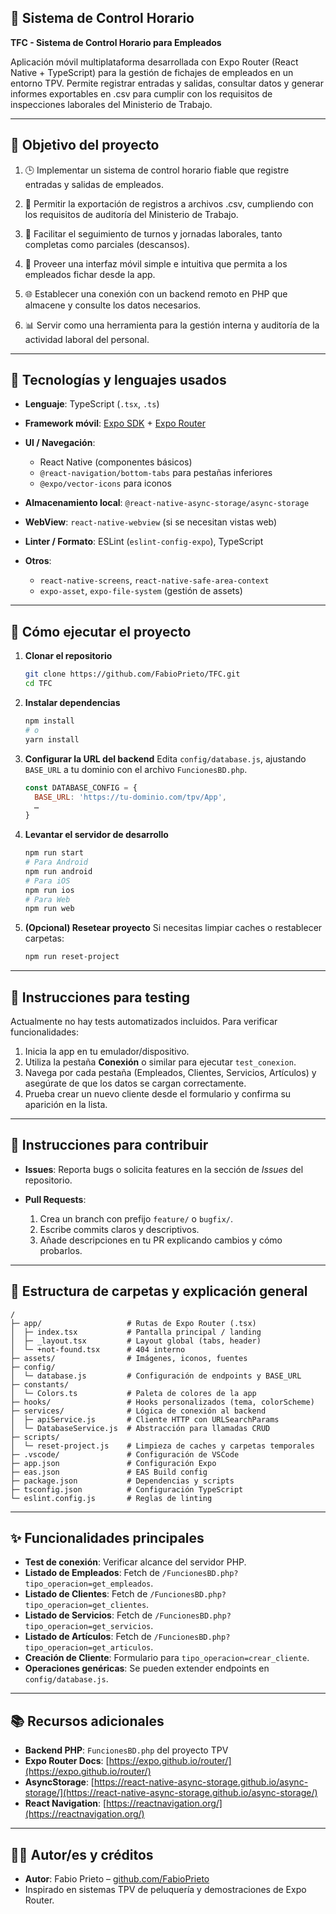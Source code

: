 ## 📌 Sistema de Control Horario

**TFC - Sistema de Control Horario para Empleados**

Aplicación móvil multiplataforma desarrollada con Expo Router (React Native + TypeScript) para la gestión de fichajes de empleados en un entorno TPV. Permite registrar entradas y salidas, consultar datos y generar informes exportables en .csv para cumplir con los requisitos de inspecciones laborales del Ministerio de Trabajo.

---

## 🎯 Objetivo del proyecto

1. 🕒 Implementar un sistema de control horario fiable que registre entradas y salidas de empleados.

2. 🧾 Permitir la exportación de registros a archivos .csv, cumpliendo con los requisitos de auditoría del Ministerio de Trabajo.

3. 📅 Facilitar el seguimiento de turnos y jornadas laborales, tanto completas como parciales (descansos).

4. 📲 Proveer una interfaz móvil simple e intuitiva que permita a los empleados fichar desde la app.

5. 🌐 Establecer una conexión con un backend remoto en PHP que almacene y consulte los datos necesarios.

6. 📊 Servir como una herramienta para la gestión interna y auditoría de la actividad laboral del personal.

---

## 🧠 Tecnologías y lenguajes usados

* **Lenguaje**: TypeScript (`.tsx`, `.ts`)
* **Framework móvil**: [Expo SDK](https://docs.expo.dev/) + [Expo Router](https://expo.github.io/router/)
* **UI / Navegación**:

  * React Native (componentes básicos)
  * `@react-navigation/bottom-tabs` para pestañas inferiores
  * `@expo/vector-icons` para iconos
* **Almacenamiento local**: `@react-native-async-storage/async-storage`
* **WebView**: `react-native-webview` (si se necesitan vistas web)
* **Linter / Formato**: ESLint (`eslint-config-expo`), TypeScript
* **Otros**:

  * `react-native-screens`, `react-native-safe-area-context`
  * `expo-asset`, `expo-file-system` (gestión de assets)

---

## 🚀 Cómo ejecutar el proyecto

1. **Clonar el repositorio**

   ```bash
   git clone https://github.com/FabioPrieto/TFC.git
   cd TFC
   ```

2. **Instalar dependencias**

   ```bash
   npm install
   # o
   yarn install
   ```

3. **Configurar la URL del backend**
   Edita `config/database.js`, ajustando `BASE_URL` a tu dominio con el archivo `FuncionesBD.php`.

   ```js
   const DATABASE_CONFIG = {
     BASE_URL: 'https://tu-dominio.com/tpv/App',
     …
   }
   ```

4. **Levantar el servidor de desarrollo**

   ```bash
   npm run start
   # Para Android
   npm run android
   # Para iOS
   npm run ios
   # Para Web
   npm run web
   ```

5. **(Opcional) Resetear proyecto**
   Si necesitas limpiar caches o restablecer carpetas:

   ```bash
   npm run reset-project
   ```

---

## 🧪 Instrucciones para testing

Actualmente no hay tests automatizados incluidos. Para verificar funcionalidades:

1. Inicia la app en tu emulador/dispositivo.
2. Utiliza la pestaña **Conexión** o similar para ejecutar `test_conexion`.
3. Navega por cada pestaña (Empleados, Clientes, Servicios, Artículos) y asegúrate de que los datos se cargan correctamente.
4. Prueba crear un nuevo cliente desde el formulario y confirma su aparición en la lista.

---

## 🤝 Instrucciones para contribuir

* **Issues**: Reporta bugs o solicita features en la sección de *Issues* del repositorio.
* **Pull Requests**:

  1. Crea un branch con prefijo `feature/` o `bugfix/`.
  2. Escribe commits claros y descriptivos.
  3. Añade descripciones en tu PR explicando cambios y cómo probarlos.

---

## 📁 Estructura de carpetas y explicación general

```text
/
├─ app/                   # Rutas de Expo Router (.tsx)
│  ├─ index.tsx           # Pantalla principal / landing
│  ├─ _layout.tsx         # Layout global (tabs, header)
│  └─ +not-found.tsx      # 404 interno
├─ assets/                # Imágenes, iconos, fuentes
├─ config/
│  └─ database.js         # Configuración de endpoints y BASE_URL
├─ constants/
│  └─ Colors.ts           # Paleta de colores de la app
├─ hooks/                 # Hooks personalizados (tema, colorScheme)
├─ services/              # Lógica de conexión al backend
│  ├─ apiService.js       # Cliente HTTP con URLSearchParams
│  └─ DatabaseService.js  # Abstracción para llamadas CRUD
├─ scripts/
│  └─ reset-project.js    # Limpieza de caches y carpetas temporales
├─ .vscode/               # Configuración de VSCode
├─ app.json               # Configuración Expo
├─ eas.json               # EAS Build config
├─ package.json           # Dependencias y scripts
├─ tsconfig.json          # Configuración TypeScript
└─ eslint.config.js       # Reglas de linting
```

---

## ✨ Funcionalidades principales

* **Test de conexión**: Verificar alcance del servidor PHP.
* **Listado de Empleados**: Fetch de `/FuncionesBD.php?tipo_operacion=get_empleados`.
* **Listado de Clientes**: Fetch de `/FuncionesBD.php?tipo_operacion=get_clientes`.
* **Listado de Servicios**: Fetch de `/FuncionesBD.php?tipo_operacion=get_servicios`.
* **Listado de Artículos**: Fetch de `/FuncionesBD.php?tipo_operacion=get_articulos`.
* **Creación de Cliente**: Formulario para `tipo_operacion=crear_cliente`.
* **Operaciones genéricas**: Se pueden extender endpoints en `config/database.js`.

---

## 📚 Recursos adicionales

* **Backend PHP**: `FuncionesBD.php` del proyecto TPV
* **Expo Router Docs**: [https://expo.github.io/router/](https://expo.github.io/router/)
* **AsyncStorage**: [https://react-native-async-storage.github.io/async-storage/](https://react-native-async-storage.github.io/async-storage/)
* **React Navigation**: [https://reactnavigation.org/](https://reactnavigation.org/)

---

## 👨‍💻 Autor/es y créditos

* **Autor**: Fabio Prieto – [github.com/FabioPrieto](https://github.com/FabioPrieto)
* Inspirado en sistemas TPV de peluquería y demostraciones de Expo Router.
